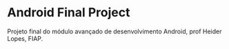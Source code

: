 # Android Final Project

Projeto final do módulo avançado de desenvolvimento Android, prof Heider Lopes, FIAP.
